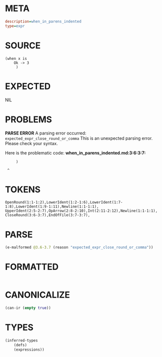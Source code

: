 # META
~~~ini
description=when_in_parens_indented
type=expr
~~~
# SOURCE
~~~roc
(when x is
    Ok -> 3
     )
~~~
# EXPECTED
NIL
# PROBLEMS
**PARSE ERROR**
A parsing error occurred: `expected_expr_close_round_or_comma`
This is an unexpected parsing error. Please check your syntax.

Here is the problematic code:
**when_in_parens_indented.md:3:6:3:7:**
```roc
     )
```
     ^


# TOKENS
~~~zig
OpenRound(1:1-1:2),LowerIdent(1:2-1:6),LowerIdent(1:7-1:8),LowerIdent(1:9-1:11),Newline(1:1-1:1),
UpperIdent(2:5-2:7),OpArrow(2:8-2:10),Int(2:11-2:12),Newline(1:1-1:1),
CloseRound(3:6-3:7),EndOfFile(3:7-3:7),
~~~
# PARSE
~~~clojure
(e-malformed @3.6-3.7 (reason "expected_expr_close_round_or_comma"))
~~~
# FORMATTED
~~~roc

~~~
# CANONICALIZE
~~~clojure
(can-ir (empty true))
~~~
# TYPES
~~~clojure
(inferred-types
	(defs)
	(expressions))
~~~
